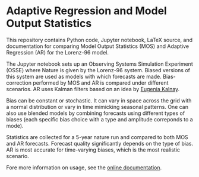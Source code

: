 # Adaptive Regression and Model Output Statistics

This repository contains Python code, Jupyter notebook, LaTeX source, and documentation for comparing Model Output Statistics (MOS) and Adaptive Regression (AR) for the Lorenz-96 model. 

The Jupyter notebook sets up an Observing Systems Simulation Experiment (OSSE) where Nature is given by the Lorenz-96 system. Biased versions of this system are used as models with which forecasts are made. Bias-correction performed by MOS and AR is compared under different scenarios. AR uses Kalman filters based on an idea by [Eugenia Kalnay](https://www2.atmos.umd.edu/~ekalnay/).

Bias can be constant or stochastic. It can vary in space across the grid with a normal distribution or vary in time mimicking seasonal patterns. One can also use blended models by combining forecasts using different types of biases (each specific bias choice with a type and amplitude correponds to a mode). 

Statistics are collected for a 5-year nature run and compared to both MOS and AR forecasts. Forecast quality significantly depends on the type of bias. AR is most accurate for time-varying biases, which is the most realistic scenario.

Fore more information on usage, see the [online documentation](https://anilzen.github.io/adaptive_kalman/). 
